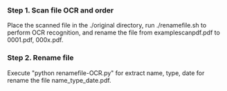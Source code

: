 ### Step 1. Scan file OCR and order
Place the scanned file in the ./original directory, run ./renamefile.sh to perform OCR recognition, and rename the file from examplescanpdf.pdf to 0001.pdf, 000x.pdf.
### Step 2. Rename file
Execute "python renamefile-OCR.py" for extract name, type, date for rename the file name_type_date.pdf.
